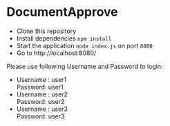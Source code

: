 # DocumentApprove

- Clone this repository 
- Install dependencies `npm install`
- Start the application `node index.js` on port `8080`
- Go to http://localhost:8080/

Please use following Username and Password to login:
- Username : user1   
  Password: user1
- Username : user2   
  Password: user2
- Username : user3   
  Password: user3
